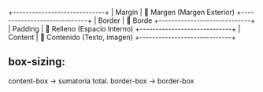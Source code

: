 +-----------------------------+
|         Margin              |  🔸 Margen (Margen Exterior)
+-----------------------------+
|         Border              |  🔹 Borde
+-----------------------------+
|         Padding             |  🔺 Relleno (Espacio Interno)
+-----------------------------+
|         Content             |  🔻 Contenido (Texto, imagen)
+-----------------------------+

## box-sizing: 
content-box -> sumatoria total.
border-box -> border-box 


